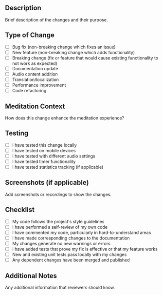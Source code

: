 ## Description
Brief description of the changes and their purpose.

## Type of Change
- [ ] Bug fix (non-breaking change which fixes an issue)
- [ ] New feature (non-breaking change which adds functionality)
- [ ] Breaking change (fix or feature that would cause existing functionality to not work as expected)
- [ ] Documentation update
- [ ] Audio content addition
- [ ] Translation/localization
- [ ] Performance improvement
- [ ] Code refactoring

## Meditation Context
How does this change enhance the meditation experience?

## Testing
- [ ] I have tested this change locally
- [ ] I have tested on mobile devices
- [ ] I have tested with different audio settings
- [ ] I have tested timer functionality
- [ ] I have tested statistics tracking (if applicable)

## Screenshots (if applicable)
Add screenshots or recordings to show the changes.

## Checklist
- [ ] My code follows the project's style guidelines
- [ ] I have performed a self-review of my own code
- [ ] I have commented my code, particularly in hard-to-understand areas
- [ ] I have made corresponding changes to the documentation
- [ ] My changes generate no new warnings or errors
- [ ] I have added tests that prove my fix is effective or that my feature works
- [ ] New and existing unit tests pass locally with my changes
- [ ] Any dependent changes have been merged and published

## Additional Notes
Any additional information that reviewers should know.
